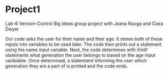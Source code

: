 # Project1
Lab-6 Version-Control
Big Ideas group project
with Jeana Nsoga and Ciara Dwyer

Our code asks the user for their name and their age. It stores both of these inputs into variables to be used later. The code then prints out a statement using the name input variable. Next, the code determines with if/elif statements what generation the user belongs to based on the age input varibiable. Once determined, a statemtent informing the user which generation they are a part of is printed and the code ends.
